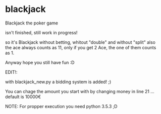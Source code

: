 # blackjack

Blackjack the poker game

isn't finished, still work in progress!

so it's Blackjack without betting,
whitout "double" and without "split"
also the ace always counts as 11, only if you get 2 Ace, the one of them counts as 1.

Anyway hope you still have fun :D

EDIT!:

with blackjack_new.py a bidding system is added! ;)

You can chage the amount you start with by changing money in line 21 ... default is 10000€

NOTE: 
For propper execution you need python 3.5.3 ;D
